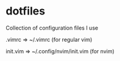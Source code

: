 # dotfiles
Collection of configuration files I use


.vimrc => ~/.vimrc (for regular vim)

init.vim => ~/.config/nvim/init.vim (for nvim)
